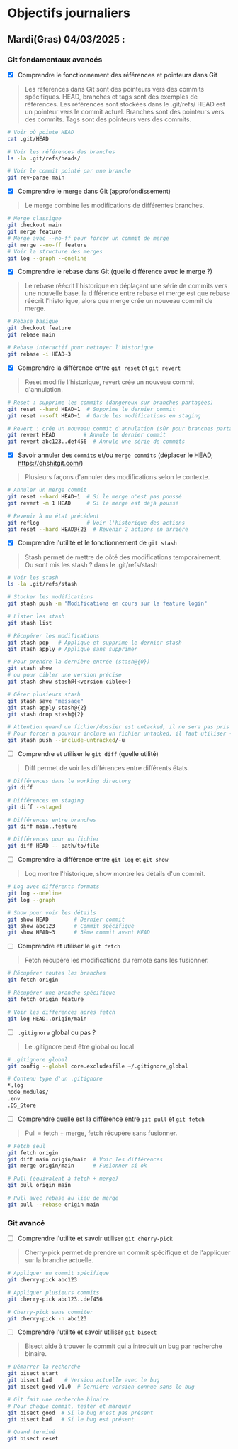 # Objectifs journaliers

## Mardi(Gras) 04/03/2025 :

### Git fondamentaux avancés

- [x] Comprendre le fonctionnement des références et pointeurs dans Git
> Les références dans Git sont des pointeurs vers des commits spécifiques. HEAD, branches et tags sont des exemples de références.
> Les références sont stockées dans le .git/refs/
> HEAD est un pointeur vers le commit actuel.
> Branches sont des pointeurs vers des commits.
> Tags sont des pointeurs vers des commits.
```bash
# Voir où pointe HEAD
cat .git/HEAD

# Voir les références des branches
ls -la .git/refs/heads/

# Voir le commit pointé par une branche
git rev-parse main
```

- [x] Comprendre le merge dans Git (approfondissement)
> Le merge combine les modifications de différentes branches.

```bash
# Merge classique
git checkout main
git merge feature
# Merge avec --no-ff pour forcer un commit de merge
git merge --no-ff feature
# Voir la structure des merges
git log --graph --oneline
```

- [x] Comprendre le rebase dans Git (quelle différence avec le merge ?)
> Le rebase réécrit l'historique en déplaçant une série de commits vers une nouvelle base.
> la différence entre rebase et merge est que rebase réécrit l'historique, alors que merge crée un nouveau commit de merge.
```bash
# Rebase basique
git checkout feature
git rebase main

# Rebase interactif pour nettoyer l'historique
git rebase -i HEAD~3
```

- [x] Comprendre la différence entre `git reset` et `git revert`
> Reset modifie l'historique, revert crée un nouveau commit d'annulation.
```bash
# Reset : supprime les commits (dangereux sur branches partagées)
git reset --hard HEAD~1  # Supprime le dernier commit
git reset --soft HEAD~1  # Garde les modifications en staging

# Revert : crée un nouveau commit d'annulation (sûr pour branches partagées)
git revert HEAD         # Annule le dernier commit
git revert abc123..def456  # Annule une série de commits
```

- [x] Savoir annuler des `commits` et/ou `merge commits` (déplacer le HEAD, https://ohshitgit.com/)
> Plusieurs façons d'annuler des modifications selon le contexte.
```bash
# Annuler un merge commit
git reset --hard HEAD~1  # Si le merge n'est pas poussé
git revert -m 1 HEAD     # Si le merge est déjà poussé

# Revenir à un état précédent
git reflog               # Voir l'historique des actions
git reset --hard HEAD@{2}  # Revenir 2 actions en arrière
```

- [x] Comprendre l'utilité et le fonctionnement de `git stash`
> Stash permet de mettre de côté des modifications temporairement.
Ou sont mis les stash ? dans le .git/refs/stash
```bash
# Voir les stash
ls -la .git/refs/stash
```
```bash
# Stocker les modifications
git stash push -m "Modifications en cours sur la feature login"

# Lister les stash
git stash list

# Récupérer les modifications
git stash pop   # Applique et supprime le dernier stash
git stash apply # Applique sans supprimer

# Pour prendre la dernière entrée (stash@{0})
git stash show
# ou pour cibler une version précise
git stash show stash@{<version-ciblée>}

# Gérer plusieurs stash
git stash save "message"
git stash apply stash@{2}
git stash drop stash@{2}

# Attention quand un fichier/dossier est untacked, il ne sera pas pris en compte dans le stash.
# Pour forcer a pouvoir inclure un fichier untacked, il faut utiliser --include-untracked ou -u
git stash push --include-untracked/-u
```

- [ ] Comprendre et utiliser le `git diff` (quelle utilité)
> Diff permet de voir les différences entre différents états.
```bash
# Différences dans le working directory
git diff

# Différences en staging
git diff --staged

# Différences entre branches
git diff main..feature

# Différences pour un fichier
git diff HEAD -- path/to/file
```

- [ ] Comprendre la différence entre `git log` et `git show`
> Log montre l'historique, show montre les détails d'un commit.
```bash
# Log avec différents formats
git log --oneline
git log --graph 

# Show pour voir les détails
git show HEAD        # Dernier commit
git show abc123      # Commit spécifique
git show HEAD~3      # 3ème commit avant HEAD
```

- [ ] Comprendre et utiliser le `git fetch`
> Fetch récupère les modifications du remote sans les fusionner.
```bash
# Récupérer toutes les branches
git fetch origin

# Récupérer une branche spécifique
git fetch origin feature

# Voir les différences après fetch
git log HEAD..origin/main
```

- [ ] `.gitignore` global ou pas ?
> Le .gitignore peut être global ou local
```bash
# .gitignore global
git config --global core.excludesfile ~/.gitignore_global

# Contenu type d'un .gitignore
*.log
node_modules/
.env
.DS_Store
```

- [ ] Comprendre quelle est la différence entre `git pull` et `git fetch`
> Pull = fetch + merge, fetch récupère sans fusionner.
```bash
# Fetch seul
git fetch origin
git diff main origin/main  # Voir les différences
git merge origin/main      # Fusionner si ok

# Pull (équivalent à fetch + merge)
git pull origin main

# Pull avec rebase au lieu de merge
git pull --rebase origin main
```

### Git avancé

- [ ] Comprendre l'utilité et savoir utiliser `git cherry-pick`
> Cherry-pick permet de prendre un commit spécifique et de l'appliquer sur la branche actuelle.
```bash
# Appliquer un commit spécifique
git cherry-pick abc123

# Appliquer plusieurs commits
git cherry-pick abc123..def456

# Cherry-pick sans commiter
git cherry-pick -n abc123
```

- [ ] Comprendre l'utilité et savoir utiliser `git bisect`
> Bisect aide à trouver le commit qui a introduit un bug par recherche binaire.
```bash
# Démarrer la recherche
git bisect start
git bisect bad    # Version actuelle avec le bug
git bisect good v1.0  # Dernière version connue sans le bug

# Git fait une recherche binaire
# Pour chaque commit, tester et marquer
git bisect good  # Si le bug n'est pas présent
git bisect bad   # Si le bug est présent

# Quand terminé
git bisect reset
```
